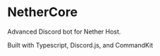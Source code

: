# NetherCore

Advanced Discord bot for Nether Host.

Built with Typescript, Discord.js, and CommandKit
